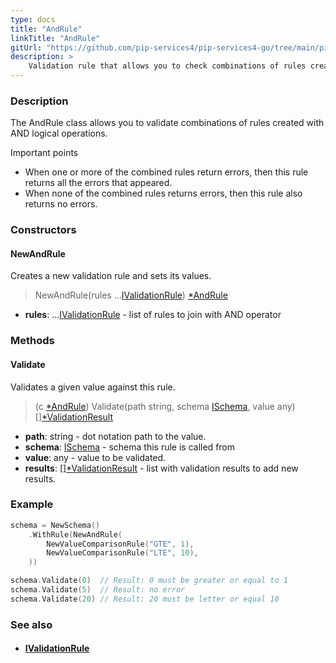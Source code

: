 ```yaml
---
type: docs
title: "AndRule"
linkTitle: "AndRule"
gitUrl: "https://github.com/pip-services4/pip-services4-go/tree/main/pip-services4-data-go"
description: >
    Validation rule that allows you to check combinations of rules created with AND logical operations.
---
```


### Description

The AndRule class allows you to validate combinations of rules created with AND logical operations.

Important points

-  When one or more of the combined rules return errors, then this rule returns all the errors that appeared.
-  When none of the combined rules returns errors, then this rule also returns no errors.

### Constructors

#### NewAndRule
Creates a new validation rule and sets its values.

> NewAndRule(rules ...[IValidationRule](../ivalidation_rule)) [*AndRule]()

- **rules**: ...[IValidationRule](../ivalidation_rule) - list of rules to join with AND operator

### Methods

#### Validate
Validates a given value against this rule.

> (c [*AndRule]()) Validate(path string, schema [ISchema](../ischema), value any) [][*ValidationResult](../ivalidation_rule)

- **path**: string - dot notation path to the value.
- **schema**: [ISchema](../ischema) - schema this rule is called from
- **value**: any - value to be validated.
- **results**: [][*ValidationResult](../ivalidation_rule) - list with validation results to add new results.

### Example
```go
schema = NewSchema()
	.WithRule(NewAndRule(
		NewValueComparisonRule("GTE", 1),
		NewValueComparisonRule("LTE", 10),
	))

schema.Validate(0)  // Result: 0 must be greater or equal to 1
schema.Validate(5)  // Result: no error
schema.Validate(20) // Result: 20 must be letter or equal 10

```

### See also
- #### [IValidationRule](../ivalidation_rule)

